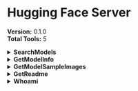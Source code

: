 # Hugging Face Server

**Version:** 0.1.0  
**Total Tools:** 5

<details>
<summary><strong>SearchModels</strong></summary>

**Description:** Search for models on Hugging Face.

**Parameters:**
- `query`: The search query string
- `limit`: Maximum number of results to return (default: 10)

</details>

<details>
<summary><strong>GetModelInfo</strong></summary>

**Description:** Get information about a specific Hugging Face model.

**Parameters:**
- `model_id`: The ID of the model to fetch info for

</details>

<details>
<summary><strong>GetModelSampleImages</strong></summary>

**Description:** Get sample images for a Hugging Face model.

**Parameters:**
- `model_id`: The ID of the model

</details>

<details>
<summary><strong>GetReadme</strong></summary>

**Description:** Get the README for a Hugging Face model.

**Parameters:**
- `model_id`: The ID of the model

</details>

<details>
<summary><strong>Whoami</strong></summary>

**Description:** Get information about the current Hugging Face user.

**Parameters:**
_None_

</details> 